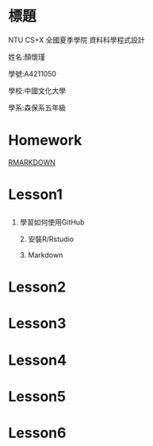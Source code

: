 # 標題
 

NTU CS+X 全國夏季學院 資料科學程式設計<p>
姓名:顏懷瑾<p>
學號:A4211050<p>
學校:中國文化大學<p>
學系:森保系五年級<p>
# Homework
 [RMARKDOWN](https://htmlpreview.github.io/?https://raw.githubusercontent.com/alen410/Allen/master/RMARKDOWN.html?token=AMRUMZZO37C7U6NRWYSRUY25E2UEG)
# Lesson1<p>
1. 學習如何使用GitHub<p>2. 安裝R/Rstudio<p>3. Markdown<p>
# Lesson2
# Lesson3
# Lesson4
# Lesson5
# Lesson6

